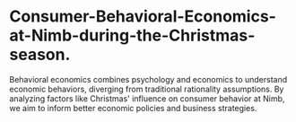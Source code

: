 # Consumer-Behavioral-Economics-at-Nimb-during-the-Christmas-season.
Behavioral economics combines psychology and economics to understand economic behaviors, diverging from traditional rationality assumptions. By analyzing factors like Christmas' influence on consumer behavior at Nimb, we aim to inform better economic policies and business strategies.
